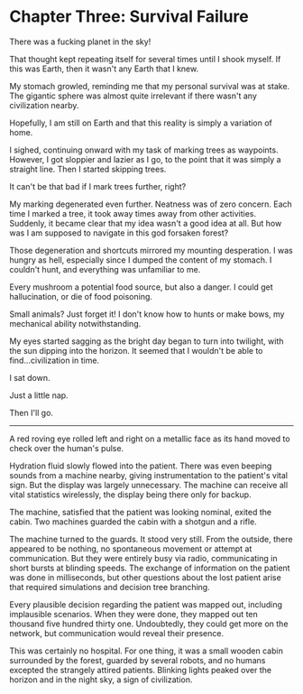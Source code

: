 # **Chapter Three: Survival Failure**

There was a fucking planet in the sky!

That thought kept repeating itself for several times until I shook myself. If this was Earth, then it wasn't any Earth that I knew.

My stomach growled, reminding me that my personal survival was at stake. The gigantic sphere was almost quite irrelevant if there wasn't any civilization nearby.

Hopefully, I am still on Earth and that this reality is simply a variation of home.

I sighed, continuing onward with my task of marking trees as waypoints. However, I got sloppier and lazier as I go, to the point that it was simply a straight line. Then I started skipping trees.

It can't be that bad if I mark trees further, right?

My marking degenerated even further. Neatness was of zero concern. Each time I marked a tree, it took away times away from other activities. Suddenly, it became clear that my idea wasn't a good idea at all. But how was I am supposed to navigate in this god forsaken forest?

Those degeneration and shortcuts mirrored my mounting desperation. I was hungry as hell, especially since I dumped the content of my stomach. I couldn't hunt, and everything was unfamiliar to me.

Every mushroom a potential food source, but also a danger. I could get hallucination, or die of food poisoning.

Small animals? Just forget it! I don't know how to hunts or make bows, my mechanical ability notwithstanding.

My eyes started sagging as the bright day began to turn into twilight, with the sun dipping into the horizon. It seemed that I wouldn't be able to find...civilization in time.

I sat down.

Just a little nap.

Then I'll go.

***

A red roving eye rolled left and right on a metallic face as its hand moved to check over the human's pulse.

Hydration fluid slowly flowed into the patient. There was even beeping sounds from a machine nearby, giving instrumentation to the patient's vital sign. But the display was largely unnecessary. The machine can receive all vital statistics wirelessly, the display being there only for backup.

The machine, satisfied that the patient was looking nominal, exited the cabin. Two machines guarded the cabin with a shotgun and a rifle.

The machine turned to the guards. It stood very still. From the outside, there appeared to be nothing, no spontaneous movement or attempt at communication. But they were entirely busy via radio, communicating in short bursts at blinding speeds. The exchange of information on the patient was done in milliseconds, but other questions about the lost patient arise that required simulations and decision tree branching.

Every plausible decision regarding the patient was mapped out, including implausible scenarios. When they were done, they mapped out ten thousand five hundred thirty one. Undoubtedly, they could get more on the network, but communication would reveal their presence.

This was certainly no hospital. For one thing, it was a small wooden cabin surrounded by the forest, guarded by several robots, and no humans excepted the strangely attired patients. Blinking lights peaked over the horizon and in the night sky, a sign of civilization.
